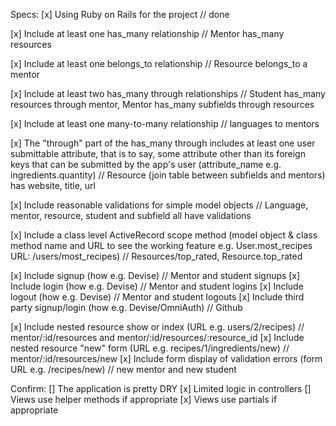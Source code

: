 Specs:
[x] Using Ruby on Rails for the project // done

[x] Include at least one has_many relationship // Mentor has_many resources

[x] Include at least one belongs_to relationship // Resource belongs_to a mentor

[x] Include at least two has_many through relationships // Student has_many resources through mentor, Mentor has_many subfields through resources

[x] Include at least one many-to-many relationship // languages to mentors

[x] The "through" part of the has_many through includes at least one user submittable attribute, that is to say, some attribute other than its foreign keys that can be submitted by the app's user (attribute_name e.g. ingredients.quantity) // Resource (join table between subfields and mentors) has website, title, url 

[x] Include reasonable validations for simple model objects // Language, mentor, resource, student and subfield all have validations

[x] Include a class level ActiveRecord scope method (model object & class method name and URL to see the working feature e.g. User.most_recipes URL: /users/most_recipes) // Resources/top_rated, Resource.top_rated

[x] Include signup (how e.g. Devise) // Mentor and student signups
[x] Include login (how e.g. Devise) // Mentor and student logins
[x] Include logout (how e.g. Devise) // Mentor and student logouts
[x] Include third party signup/login (how e.g. Devise/OmniAuth) // Github

[x] Include nested resource show or index (URL e.g. users/2/recipes) // mentor/:id/resources and mentor/:id/resources/:resource_id
[x] Include nested resource "new" form (URL e.g. recipes/1/ingredients/new) // mentor/:id/resources/new
[x] Include form display of validation errors (form URL e.g. /recipes/new) // new mentor and new student

Confirm:
[] The application is pretty DRY
[x] Limited logic in controllers
[] Views use helper methods if appropriate
[x] Views use partials if appropriate
